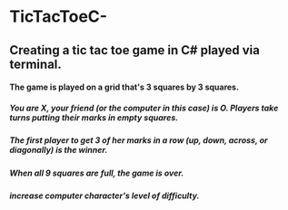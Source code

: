 # TicTacToeC-
## Creating a tic tac toe game in C# played via terminal. 

#### The game is played on a grid that's 3 squares by 3 squares.
##### You are X, your friend (or the computer in this case) is O. Players take turns putting their marks in empty squares.
##### The first player to get 3 of her marks in a row (up, down, across, or diagonally) is the winner.
##### When all 9 squares are full, the game is over. 

##### increase computer character's level of difficulty. 










